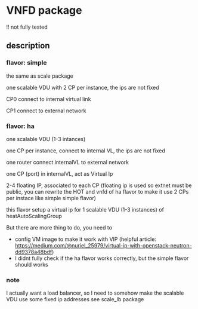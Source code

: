 # VNFD package

!! not fully tested

## description

### flavor: simple

the same as scale package

one scalable VDU with 2 CP per instance, the ips are not fixed

CP0 connect to internal virtual link

CP1 connect to external network

### flavor: ha

one scalable VDU (1-3 intances)

one CP per instance, connect to internal VL, the ips are not fixed

one router connect internalVL to external network

one CP (port) in internalVL, act as Virtual Ip

2-4 floating IP, associated to each CP (floating ip is used so extnet must be public, you can rewrite the HOT and vnfd of ha flavor to make it use 2 CPs per instace like simple simple flavor)

this flavor setup a virtual ip for 1 scalable VDU (1-3 instances) of heatAutoScalingGroup

But there are more thing to do, you need to

- config VM image to make it work with VIP (helpful article: https://medium.com/@nuriel_25979/virtual-ip-with-openstack-neutron-dd9378a48bdf)
- I didnt fully check if the ha flavor works correctly, but the simple flavor should works

### note

I actually want a load balancer, so I need to somehow make the scalable VDU use some fixed ip addresses
see scale_lb package
